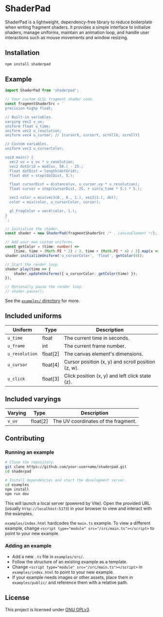 # ShaderPad

ShaderPad is a lightweight, dependency-free library to reduce boilerplate when writing fragment shaders. It provides a simple interface to initialize shaders, manage uniforms, maintain an animation loop, and handle user interactions such as mouse movements and window resizing.

## Installation

```bash
npm install shaderpad
```

## Example

```typescript
import ShaderPad from 'shaderpad';

// Your custom GLSL fragment shader code.
const fragmentShaderSrc = `
precision highp float;

// Built-in variables.
varying vec2 v_uv;
uniform float u_time;
uniform vec2 u_resolution;
uniform vec4 u_cursor; // [cursorX, cursorY, scrollX, scrollY]

// Custom variables.
uniform vec3 u_cursorColor;

void main() {
  vec2 uv = v_uv * u_resolution;
  vec2 dotGrid = mod(uv, 50.) - 25.;
  float dotDist = length(dotGrid);
  float dot = step(dotDist, 5.);

  float cursorDist = distance(uv, u_cursor.xy * u_resolution);
  float cursor = step(cursorDist, 25. + sin(u_time * 5.) * 5.);

  vec3 color = mix(vec3(0., 0., 1.), vec3(1.), dot);
  color = mix(color, u_cursorColor, cursor);

  gl_FragColor = vec4(color, 1.);
}
`;

// Initialize the shader.
const shader = new ShaderPad(fragmentShaderSrc /* , canvasElement */);

// Add your own custom uniforms.
const getColor = (time: number) =>
	[time, time + (Math.PI * 2) / 3, time + (Math.PI * 4) / 3].map(x => 1 + Math.sin(x) / 2);
shader.initializeUniform('u_cursorColor', 'float', getColor(0));

// Start the render loop.
shader.play(time => {
	shader.updateUniforms({ u_cursorColor: getColor(time) });
});

// Optionally pause the render loop.
// shader.pause();
```

See the [`examples/` directory](./examples/) for more.

## Included uniforms

| Uniform        | Type     | Description                                        |
| -------------- | -------- | -------------------------------------------------- |
| `u_time`       | float    | The current time in seconds.                       |
| `u_frame`      | int      | The current frame number.                          |
| `u_resolution` | float[2] | The canvas element's dimensions.                   |
| `u_cursor`     | float[4] | Cursor position (x, y) and scroll position (z, w). |
| `u_click`      | float[3] | Click position (x, y) and left click state (z).    |

## Included varyings

| Varying | Type     | Description                         |
| ------- | -------- | ----------------------------------- |
| `v_uv`  | float[2] | The UV coordinates of the fragment. |

## Contributing

### Running an example

```bash
# Clone the repository.
git clone https://github.com/your-username/shaderpad.git
cd shaderpad

# Install dependencies and start the development server.
cd examples
npm install
npm run dev
```

This will launch a local server (powered by Vite). Open the provided URL (usually `http://localhost:5173`) in your browser to view and interact with the examples.

`examples/index.html` hardcodes the `main.ts` example. To view a different example, change `<script type="module" src="/src/main.ts"></script>` to point to your new example.

### Adding an example

-   Add a new `.ts` file in `examples/src/`.
-   Follow the structure of an existing example as a template.
-   Change `<script type="module" src="/src/main.ts"></script>` in `examples/index.html` to point to your new example.
-   If your example needs images or other assets, place them in `examples/public/` and reference them with a relative path.

## License

This project is licensed under [GNU GPLv3](./LICENSE).
